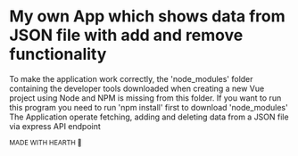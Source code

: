 # My own App which shows data from JSON file with add and remove functionality
To make the application work correctly, the 'node_modules' folder containing the 
developer tools downloaded when creating a new Vue project using Node and 
NPM is missing from this folder. If you want to run this program you need to run 'npm install' first to download 'node_modules'<br>
The Application operate fetching, adding and deleting data from a JSON file via express API endpoint 

<sub>MADE WITH HEARTH 🖤</sub>
